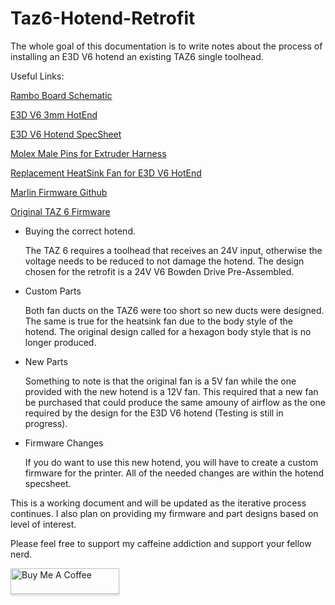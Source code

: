 # Taz6-Hotend-Retrofit
The whole goal of this documentation is to write notes about the process of installing an E3D V6 hotend an existing TAZ6 single toolhead.

Useful Links:

[Rambo Board Schematic](https://download.lulzbot.com/TAZ/6.03/production_parts/electronics/TAZ6_Wiring.pdf)

[E3D V6 3mm HotEnd](https://e3d-online.com/products/v6-3mm-all-metal-hotend?_pos=1&_sid=9686feb59&_ss=r&variant=54890198172028)

[E3D V6 Hotend SpecSheet](https://e3d-online.zendesk.com/hc/en-us/article_attachments/360016249998)

[Molex Male Pins for Extruder Harness](https://www.digikey.com/en/products/detail/molex/0016020107/467790?s=N4IgTCBcDaIAxwIwDY5iXA7CAugXyA)

[Replacement HeatSink Fan for E3D V6 HotEnd](https://www.amazon.com/dp/B0DJQW5S3Z?ref=ppx_yo2ov_dt_b_fed_asin_title&th=1)

[Marlin Firmware Github](https://github.com/MarlinFirmware/Marlin)

[Original TAZ 6 Firmware](https://download.lulzbot.com/TAZ/6.0/software/2016Q2/Marlin/)

- Buying the correct hotend.

  The TAZ 6 requires a toolhead that receives an 24V input, otherwise the voltage needs to be reduced to not damage the hotend. The design chosen for the retrofit is a 24V V6 Bowden Drive Pre-Assembled.

- Custom Parts

  Both fan ducts on the TAZ6 were too short so new ducts were designed. The same is true for the heatsink fan due to the body style of the hotend. The original design called for a hexagon body style that is no longer produced.

- New Parts

  Something to note is that the original fan is a 5V fan while the one provided with the new hotend is a 12V fan. This required that a new fan be purchased that could produce the same amouny of airflow as the one required by the design for the E3D V6 hotend (Testing is still in progress). 

- Firmware Changes

  If you do want to use this new hotend, you will have to create a custom firmware for the printer. All of the needed changes are within the hotend specsheet.

This is a working document and will be updated as the iterative process continues. I also plan on providing my firmware and part designs based on level of interest. 

Please feel free to support my caffeine addiction and support your fellow nerd.

<a href="https://www.buymeacoffee.com/dreamweaverx3" target="_blank"><img src="https://www.buymeacoffee.com/assets/img/custom_images/orange_img.png" alt="Buy Me A Coffee" style="height: 41px !important;width: 174px !important;box-shadow: 0px 3px 2px 0px rgba(190, 190, 190, 0.5) !important;-webkit-box-shadow: 0px 3px 2px 0px rgba(190, 190, 190, 0.5) !important;" ></a>
